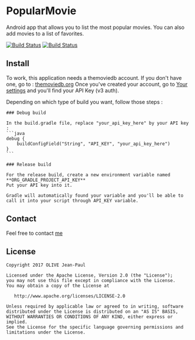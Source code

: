 PopularMovie
============

Android app that allows you to list the most popular movies.
You can also add movies to a list of favorites.

[![Build Status](https://travis-ci.org/olivejp/PopularMovie.svg?branch=master)](https://travis-ci.org/olivejp/PopularMovie)
[![Build Status](https://www.bitrise.io/app/3f16bf162aa3542f/status.svg?token=wLcTbLnRjnnQSjT8qVelBQ)](https://www.bitrise.io/app/3f16bf162aa3542f)

Install
-------

To work, this application needs a themoviedb account.
If you don't have one, go to : [themoviedb.org](https://www.themoviedb.org/)
Once you've created your account, go to [Your settings](https://www.themoviedb.org/settings/api) and you'll find your API Key (v3 auth).

Depending on which type of build you want, follow those steps :

    ### Debug build

    In the build.gradle file, replace "your_api_key_here" by your API key :
    ```java
    debug {
        buildConfigField("String", "API_KEY", "your_api_key_here")
    }
    ```

    ### Release build

    For the release build, create a new environment variable named **ORG_GRADLE_PROJECT_API_KEY**
    Put your API key into it.

    Gradle will automatically found your variable and you'll be able to call it into your script through API_KEY variable.

Contact
-------

Feel free to contact [me](orlanth23@gmail.com)

License
-------
    Copyright 2017 OLIVE Jean-Paul

    Licensed under the Apache License, Version 2.0 (the "License");
    you may not use this file except in compliance with the License.
    You may obtain a copy of the License at

       http://www.apache.org/licenses/LICENSE-2.0

    Unless required by applicable law or agreed to in writing, software
    distributed under the License is distributed on an "AS IS" BASIS,
    WITHOUT WARRANTIES OR CONDITIONS OF ANY KIND, either express or implied.
    See the License for the specific language governing permissions and
    limitations under the License.
